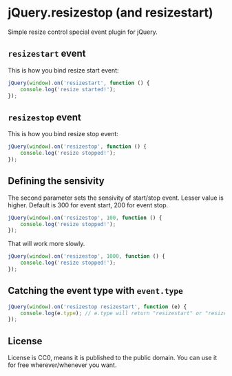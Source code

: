 jQuery.resizestop (and resizestart)
===
Simple resize control special event plugin for jQuery.

## `resizestart` event

This is how you bind resize start event:
```js
jQuery(window).on('resizestart', function () {
	console.log('resize started!');
});
```

## `resizestop` event

This is how you bind resize stop event:
```js
jQuery(window).on('resizestop', function () {
	console.log('resize stopped!');
});
```

## Defining the sensivity

The second parameter sets the sensivity of start/stop event. Lesser value is higher. Default is 300 for event start, 200 for event stop.
```js
jQuery(window).on('resizestop', 100, function () {
	console.log('resize stopped!');
});
```
That will work more slowly.
```js
jQuery(window).on('resizestop', 1000, function () {
	console.log('resize stopped!');
});
```

## Catching the event type with `event.type`
```js
jQuery(window).on('resizestop resizestart', function (e) {
	console.log(e.type); // e.type will return "resizestart" or "resizestop"
});
```

## License
License is CC0, means it is published to the public domain. You can use it for free wherever/whenever you want.